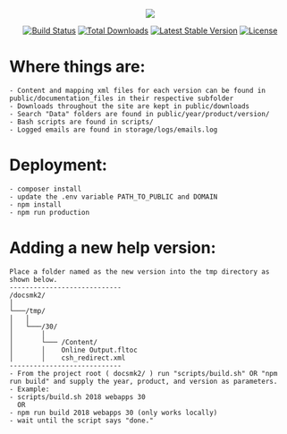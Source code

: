 <p align="center"><img src="https://laravel.com/assets/img/components/logo-laravel.svg"></p>

<p align="center">
<a href="https://travis-ci.org/laravel/framework"><img src="https://travis-ci.org/laravel/framework.svg" alt="Build Status"></a>
<a href="https://packagist.org/packages/laravel/framework"><img src="https://poser.pugx.org/laravel/framework/d/total.svg" alt="Total Downloads"></a>
<a href="https://packagist.org/packages/laravel/framework"><img src="https://poser.pugx.org/laravel/framework/v/stable.svg" alt="Latest Stable Version"></a>
<a href="https://packagist.org/packages/laravel/framework"><img src="https://poser.pugx.org/laravel/framework/license.svg" alt="License"></a>
</p>

# Where things are:

    - Content and mapping xml files for each version can be found in public/documentation_files in their respective subfolder
    - Downloads throughout the site are kept in public/downloads
    - Search "Data" folders are found in public/year/product/version/
    - Bash scripts are found in scripts/
    - Logged emails are found in storage/logs/emails.log

# Deployment:

    - composer install
    - update the .env variable PATH_TO_PUBLIC and DOMAIN
    - npm install
    - npm run production

# Adding a new help version:

    Place a folder named as the new version into the tmp directory as shown below.
    ----------------------------
    /docsmk2/
    │
    └───/tmp/
    │   │  
    │   └───/30/
    │       │   
    │       └─── /Content/
    │       │    Online Output.fltoc
    │       │    csh_redirect.xml
    ----------------------------
    - From the project root ( docsmk2/ ) run "scripts/build.sh" OR "npm run build" and supply the year, product, and version as parameters.
    - Example:
    - scripts/build.sh 2018 webapps 30
      OR
    - npm run build 2018 webapps 30 (only works locally)
    - wait until the script says "done." 


